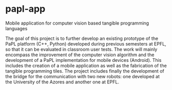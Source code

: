 # papl-app
Mobile application for computer vision based tangible programming languages

The goal of this project is to further develop an existing prototype of the PaPL platform (C++, Python) developed during previous semesters at EPFL, so that it can be evaluated in classroom user tests. The work will mainly encompass the improvement of the computer vision algorithm and the development of a PaPL implementation for mobile devices (Android). This includes the creation of a mobile application as well as the fabrication of the tangible programming tiles. The project includes finally the development of the bridge for the communication with two new robots: one developed at the University of the Azores and another one at EPFL.
